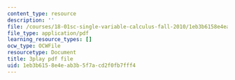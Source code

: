 ```yaml
---
content_type: resource
description: ''
file: /courses/18-01sc-single-variable-calculus-fall-2010/1eb3b6158e4eab3b5f7acd2f0fb7fff4_4Q37iOyBq44.pdf
file_type: application/pdf
learning_resource_types: []
ocw_type: OCWFile
resourcetype: Document
title: 3play pdf file
uid: 1eb3b615-8e4e-ab3b-5f7a-cd2f0fb7fff4
---
```

